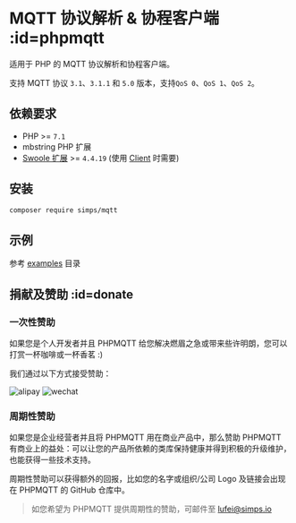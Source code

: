 # MQTT 协议解析 & 协程客户端 :id=phpmqtt

适用于 PHP 的 MQTT 协议解析和协程客户端。

支持 MQTT 协议 `3.1`、`3.1.1` 和 `5.0` 版本，支持`QoS 0`、`QoS 1`、`QoS 2`。

## 依赖要求

* PHP >= `7.1`
* mbstring PHP 扩展
* [Swoole 扩展](https://github.com/swoole/swoole-src) >= `4.4.19` (使用 [Client](/zh-cn/client) 时需要)

## 安装

```bash
composer require simps/mqtt
```

## 示例

参考 [examples](https://github.com/simps/mqtt/tree/master/examples) 目录

## 捐献及赞助 :id=donate

### 一次性赞助

如果您是个人开发者并且 PHPMQTT 给您解决燃眉之急或带来些许明朗，您可以打赏一杯咖啡或一杯香茗 :)

我们通过以下方式接受赞助：

![alipay](https://cdn.jsdelivr.net/gh/sy-records/staticfile/images/alipay.jpg ':size=362x562')
![wechat](https://cdn.jsdelivr.net/gh/sy-records/staticfile/images/wechatpay.png ':size=autox562')

### 周期性赞助

如果您是企业经营者并且将 PHPMQTT 用在商业产品中，那么赞助 PHPMQTT 有商业上的益处：可以让您的产品所依赖的类库保持健康并得到积极的升级维护，也能获得一些技术支持。

周期性赞助可以获得额外的回报，比如您的名字或组织/公司 Logo 及链接会出现在 PHPMQTT 的 GitHub 仓库中。

> 如您希望为 PHPMQTT 提供周期性的赞助，可邮件至 lufei@simps.io
